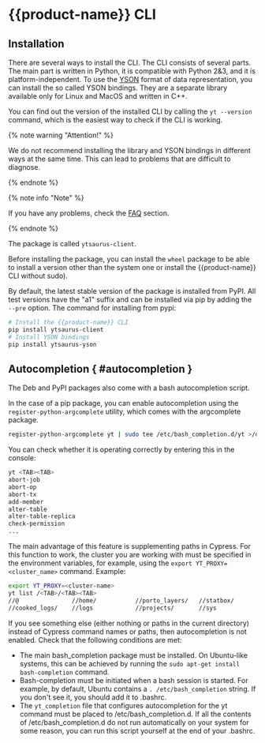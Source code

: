 # {{product-name}} CLI

## Installation

There are several ways to install the CLI.
The CLI consists of several parts. The main part is written in Python, it is compatible with Python 2&3, and it is platform-independent.
To use the [YSON](../../../user-guide/storage/yson.md) format of data representation, you can install the so called YSON bindings.
They are a separate library available only for Linux and MacOS and written in C++.

You can find out the version of the installed CLI by calling the `yt --version` command, which is the easiest way to check if the CLI is working.

{% note warning "Attention!" %}

We do not recommend installing the library and YSON bindings in different ways at the same time.
This can lead to problems that are difficult to diagnose.

{% endnote %}

{% note info "Note" %}

If you have any problems, check the [FAQ](../../../faq/index.md) section.

{% endnote %}

The package is called `ytsaurus-client`.

Before installing the package, you can install the `wheel` package to be able to install a version other than the system one or
install the {{product-name}} CLI without sudo).

By default, the latest stable version of the package is installed from PyPI.
All test versions have the "a1" suffix and can be installed via pip by adding the `--pre` option.
The command for installing from pypi:
```bash
# Install the {{product-name}} CLI
pip install ytsaurus-client
# Install YSON bindings
pip install ytsaurus-yson
```

## Autocompletion { #autocompletion }

The Deb and PyPI packages also come with a bash autocompletion script.

In the case of a pip package, you can enable autocompletion using the `register-python-argcomplete` utility, which comes with the argcomplete package.

```bash
register-python-argcomplete yt | sudo tee /etc/bash_completion.d/yt >/dev/null
```

You can check whether it is operating correctly by entering this in the console:

```bash
yt <TAB><TAB>
abort-job
abort-op
abort-tx
add-member
alter-table
alter-table-replica
check-permission
...
```

The main advantage of this feature is supplementing paths in Cypress. For this function to work, the cluster you are working with must be specified in the environment variables, for example, using the `export YT_PROXY=<cluster_name>` command. Example:

```bash
export YT_PROXY=<cluster-name>
yt list /<TAB>/<TAB><TAB>
//@               //home/           //porto_layers/   //statbox/        //test_q_roc_auc  //trash           //userfeat/       //userstats/
//cooked_logs/    //logs            //projects/       //sys             //tmp/            //userdata/       //user_sessions/
```

If you see something else (either nothing or paths in the current directory) instead of Cypress command names or paths, then autocompletion is not enabled. Check that the following conditions are met:

- The main bash_completion package must be installed. On Ubuntu-like systems, this can be achieved by running the `sudo apt-get install bash-completion` command.
- Bash-completion must be initiated when a bash session is started. For example, by default, Ubuntu contains a `. /etc/bash_completion` string. If you don't see it, you should add it to .bashrc.
- The `yt_completion` file that configures autocompletion for the yt command must be placed to /etc/bash_completion.d. If all the contents of /etc/bash_completion.d do not run automatically on your system for some reason, you can run this script yourself at the end of your .bashrc.
